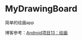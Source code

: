 # MyDrawingBoard
简单的绘画app

博客参考：[Android项目13：绘画](https://fanandjiu.com/Android%E9%A1%B9%E7%9B%AE13%EF%BC%9A%E7%BB%98%E7%94%BB/)
